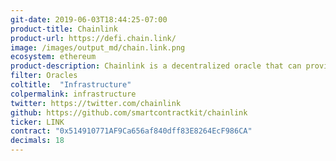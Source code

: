 ```yaml
---
git-date: 2019-06-03T18:44:25-07:00
product-title: Chainlink
product-url: https://defi.chain.link/
image: /images/output_md/chain.link.png
ecosystem: ethereum
product-description: Chainlink is a decentralized oracle that can provide external data to smart contracts.
filter: Oracles
coltitle:  "Infrastructure"
colpermalink: infrastructure
twitter: https://twitter.com/chainlink
github: https://github.com/smartcontractkit/chainlink
ticker: LINK
contract: "0x514910771AF9Ca656af840dff83E8264EcF986CA"
decimals: 18
---
```

